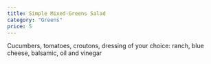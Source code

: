 ```yaml
---
title: Simple Mixed-Greens Salad
category: "Greens"
price: 5
---
```

Cucumbers, tomatoes, croutons, dressing of your choice: ranch, blue cheese, balsamic, oil and vinegar